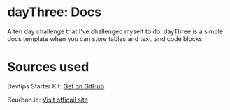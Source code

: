 # dayThree: Docs
A ten day challenge that I've challenged myself to do. dayThree is a simple docs template when you can store tables and text, and code blocks.

# Sources used
Devtips Starter Kit:
[Get on GitHub](https://github.com/DevTips/DevTips-Starter-Kit)

Bourbon.io:
[Visit officail site](http://bourbon.io/)

